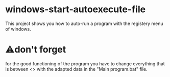 # windows-start-autoexecute-file
This project shows you how to auto-run a program with the registery menu of windows.

# ⚠️don't forget
for the good functioning of the program you have to change everything that is between <> with the adapted data in the "Main program.bat" file.
